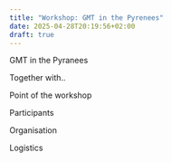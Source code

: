 ```yaml
---
title: "Workshop: GMT in the Pyrenees"
date: 2025-04-28T20:19:56+02:00
draft: true
---
```


 GMT in the Pyranees

Together with..

 Point of the workshop

Participants

 Organisation

 Logistics
